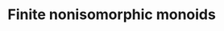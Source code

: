 # Finite nonisomorphic monoids
<html>
<div id="insert"></div>
<script src="http://math.chapman.edu/~jipsen/structures/ua.js"></script>
<script>init("Mon",5,{associative:true,identity:true})</script>
</html>